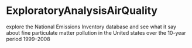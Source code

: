 # ExploratoryAnalysisAirQuality
explore the National Emissions Inventory database and see what it say about fine particulate matter pollution in the United states over the 10-year period 1999–2008

